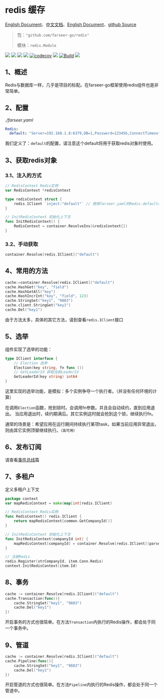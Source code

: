 # redis 缓存
[English Document](https://farseer-go.gitee.io/en-us/)、[中文文档](https://farseer-go.gitee.io/)、[English Document](https://farseer-go.github.io/doc/en-us/)、[github Source](https://github.com/farseer-go/redis)

> 包：`"github.com/farseer-go/redis"`
>
> 模块：`redis.Module`

![](https://img.shields.io/github/stars/farseer-go?style=social)
![](https://img.shields.io/github/license/farseer-go/redis)
![](https://img.shields.io/github/go-mod/go-version/farseer-go/redis)
![](https://img.shields.io/github/v/release/farseer-go/redis)
[![codecov](https://img.shields.io/codecov/c/github/farseer-go/redis)](https://codecov.io/gh/farseer-go/redis)
![](https://img.shields.io/github/languages/code-size/farseer-go/redis)
[![Build](https://github.com/farseer-go/redis/actions/workflows/build.yml/badge.svg)](https://github.com/farseer-go/redis/actions/workflows/build.yml)
![](https://goreportcard.com/badge/github.com/farseer-go/redis)

## 1、概述
Redis与数据库一样，几乎是项目的标配。在farseer-go框架使用redis组件也是非常简单。

## 2、配置
_./farseer.yaml_
```yaml
Redis:
  default: "Server=192.168.1.8:6379,DB=1,Password=123456,ConnectTimeout=600000,SyncTimeout=10000,ResponseTimeout=10000"
```
我们定义了：`default`的配置，请注意这个default将用于获取redis对象时使用。

## 3、获取redis对象
### 3.1、注入的方式
```go
// RedisContext Redis实例
var RedisContext *redisContext

type redisContext struct {
	redis.IClient `inject:"default"` // 使用farseer.yaml的Redis.default配置节点，并自动注入
}

// InitRedisContext 初始化上下文
func InitRedisContext() {
	RedisContext = container.ResolveIns(&redisContext{})
}
```

### 3.2、手动获取
```go
container.Resolve[redis.IClient]("default")
```

## 4、常用的方法
```go
cache:=container.Resolve[redis.IClient]("default")
cache.HashGet("key", "field")
cache.HashGetAll("key")
cache.HashIncrInt("key", "field", 123)
cache.StringSet("key1", "9883")
cache.client.StringGet("key1")
cache.Del("key1")
```
由于方法太多，具体的其它方法，请到查看`redis.IClient`接口

## 5、选举
组件实现了选举的功能：
```go
type IClient interface {
    // Election 选举
    Election(key string, fn func ())
    // GetLeaderId 获取当前LeaderId
    GetLeaderId(key string) int64
}	
```
这里实现的选举功能，是模拟：多个实例争夺一个执行者。（并没有任何环境的计算）

在调用`Election`函数，抢到锁时。会调用fn参数。并且会自动续约，直到应用退出。
当应用退出时，续约期满后。其它实例这时就会抢到这个锁，继续执行fn。

通常的场景是：希望应用在运行期间持续执行某项task，如果当前应用异常退出，则由其它实例顶替继续执行。`（高可用）`

## 6、发布订阅
请查看[事件总线](/other/eventBus.md)篇

## 7、多租户
定义多租户上下文
```go
package context
var mapRedisContext = make(map[int]redis.IClient)

// RedisContext Redis实例
func RedisContext() redis.IClient {
	return mapRedisContext[common.GetCompanyId()]
}

// InitRedisContext 初始化上下文
func InitRedisContext(companyId int) {
	mapRedisContext[companyId] = container.Resolve[redis.IClient](parse.ToString(companyId))
}
```

```go
// 注册Redis
redis.Register(strCompanyId, item.Conn.Redis)
context.InitRedisContext(item.Id)
```

## 8、事务
```go
cache := container.Resolve[redis.IClient]("default")
cache.Transaction(func(){
    cache.StringSet("key1", "9883")
    cache.Del("key1")
})
```
开启事务的方式也很简单。在方法`Transaction`内执行的Redis操作，都会处于同一个事务中。
## 9、管道
```go
cache := container.Resolve[redis.IClient]("default")
cache.Pipeline(func(){
    cache.StringSet("key1", "9883")
    cache.Del("key1")
})
```
开启管道的方式也很简单。在方法`Pipeline`内执行的Redis操作，都会处于同一个管道中。